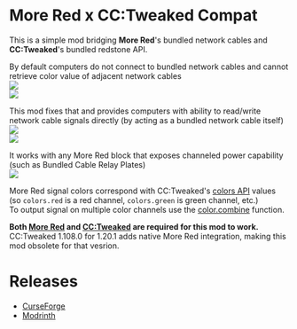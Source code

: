 # More Red x CC:Tweaked Compat
This is a simple mod bridging **More Red**'s bundled network cables and **CC:Tweaked**'s bundled redstone API.  

By default computers do not connect to bundled network cables and cannot retrieve color value of adjacent network cables  
![](https://i.imgur.com/mtyWyhTl.png)  
![](https://i.imgur.com/3TQP4D0.png)

This mod fixes that and provides computers with ability to read/write network cable signals directly (by acting as a bundled network cable itself)  
![](https://i.imgur.com/PRl05qfl.png)  
![](https://i.imgur.com/ses52Ny.png)

It works with any More Red block that exposes channeled power capability (such as Bundled Cable Relay Plates)  
![](https://i.imgur.com/5mKwwD8l.png)

More Red signal colors correspond with CC:Tweaked's [colors API](https://tweaked.cc/module/colors.html) values (so `colors.red` is a red channel, `colors.green` is green channel, etc.)  
To output signal on multiple color channels use the [color.combine](https://tweaked.cc/module/colors.html#v:combine) function.

**Both [More Red](https://www.curseforge.com/minecraft/mc-mods/more-red) and [CC:Tweaked](https://www.curseforge.com/minecraft/mc-mods/cc-tweaked) are required for this mod to work.**  
CC:Tweaked 1.108.0 for 1.20.1 adds native More Red integration, making this mod obsolete for that vesrion.

# Releases
- [CurseForge](https://www.curseforge.com/minecraft/mc-mods/more-red-x-cc-tweaked-compat)
- [Modrinth](https://modrinth.com/mod/more-red-x-cc-tweaked-compat)
